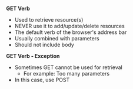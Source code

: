 **GET Verb**
- Used to retrieve resource(s)
- NEVER use it to add/update/delete resources
- The default verb of the browser's address bar
- Usually combined with parameters
- Should not include body

**GET Verb - Exception**
- Sometimes GET cannot be used for retrieval
  - For example: Too many parameters
- In this case, use POST
